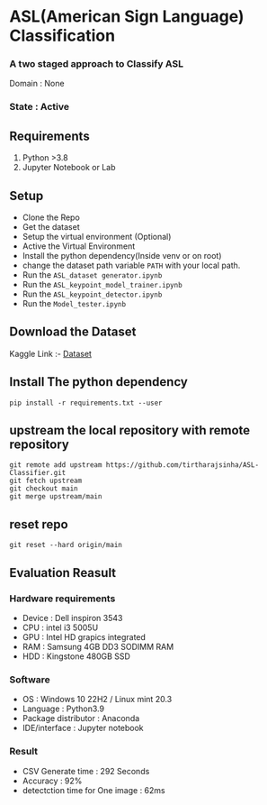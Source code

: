 # ASL(American Sign Language) Classification
### A two staged approach to Classify ASL

Domain : None
### State : Active 

## Requirements
1. Python >3.8
2. Jupyter Notebook or Lab

## Setup
- Clone the Repo
- Get the dataset
- Setup the virtual environment (Optional)
- Active the Virtual Environment
- Install the python dependency(Inside venv or on root)
- change the dataset path variable ```PATH``` with your local path.
- Run the ```ASL_dataset generator.ipynb```
- Run the ```ASL_keypoint_model_trainer.ipynb```
- Run the ```ASL_keypoint_detector.ipynb```
- Run the ```Model_tester.ipynb```

## Download the Dataset
Kaggle Link :- 
[Dataset](https://www.kaggle.com/datasets/ayuraj/asl-dataset?resource=download)

## Install The python dependency
```
pip install -r requirements.txt --user
```

## upstream the local repository with remote repository

```
git remote add upstream https://github.com/tirtharajsinha/ASL-Classifier.git
git fetch upstream
git checkout main
git merge upstream/main

```

## reset repo

```
git reset --hard origin/main
```

## Evaluation Reasult

### Hardware requirements
- Device : Dell inspiron 3543
- CPU : intel i3 5005U
- GPU : Intel HD grapics integrated
- RAM : Samsung 4GB DD3 SODIMM RAM
- HDD : Kingstone 480GB SSD

### Software
- OS : Windows 10 22H2 / Linux mint 20.3
- Language : Python3.9
- Package distributor : Anaconda
- IDE/interface : Jupyter notebook

### Result
- CSV Generate time : 292 Seconds
- Accuracy : 92%
- detectction time for One image : 62ms
